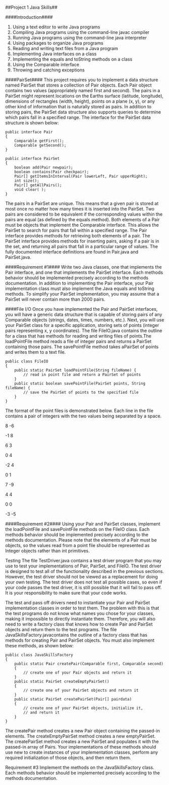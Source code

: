 
##Project 1 Java Skills##

####Introduction####
1. Using a text editor to write Java programs
2. Compiling Java programs using the command-line javac compiler
3. Running Java programs using the command-line java interpreter
4. Using packages to organize Java programs
5. Reading and writing text files from a Java program
6. Implementing Java interfaces on a class
7. Implementing the equals and toString methods on a class
8. Using the Comparable interface
9. Throwing and catching exceptions

		
####PairSet####
This project requires you to implement a data structure named PairSet that stores 
a collection of Pair objects. Each Pair object contains two values (appropriately 
named first and second). The pairs in a PairSet might represent locations on the 
Earths surface (latitude, longitude), dimensions of rectangles (width, height), points 
on a plane (x, y), or any other kind of information that is naturally stored as pairs. 
In addition to storing pairs, the PairSet data structure also supports queries to determine 
which pairs fall in a specified range. The interface for the PairSet data structure 
is shown below:
 
	public interface Pair
	{
		Comparable getFirst();
		Comparable getSecond();
	}
	 
	public interface PairSet
	{
		boolean add(Pair newpair);
		boolean contains(Pair checkpair);
		Pair[] getItemsInInterval(Pair lowerLeft, Pair upperRight);
		int size();
		Pair[] getAllPairs();
		void clear( );
	}
	
The pairs in a PairSet are unique. This means that a given pair is stored at most once no matter 
how many times it is inserted into the PairSet. Two pairs are considered to be equivalent if the 
corresponding values within the pairs are equal (as defined by the equals method). Both elements 
of a Pair must be objects that implement the Comparable interface. This allows the PairSet to search 
for pairs that fall within a specified range. The Pair interface provides methods for retrieving 
both elements of a pair. The PairSet interface provides methods for inserting pairs, asking if a pair 
is in the set, and returning all pairs that fall in a particular range of values. The fully documented 
interface definitions are found in Pair.java and PairSet.java.

####Requirement #1####
Write two Java classes, one that implements the Pair interface, and one that implements the PairSet 
interface. Each methods behavior should be implemented precisely according to the methods documentation. 
In addition to implementing the Pair interface, your Pair implementation class must also implement the 
Java equals and toString methods. To simplify your PairSet implementation, you may assume that a PairSet 
will never contain more than 2000 pairs.

####File I/O
Once you have implemented the Pair and PairSet interfaces, you will have a generic data structure that 
is capable of storing pairs of any Comparable objects (strings, dates, times, numbers, etc.). Next, you 
will use your PairSet class for a specific application, storing sets of points (integer pairs 
representing x, y coordinates). The file FileIO.java contains the outline for a class that has methods 
for reading and writing files of points.The loadPointFile method reads a file of integer pairs and 
returns a PairSet containing those pairs. The savePointFile method takes aPairSet of points and writes 
them to a text file.

	public class FileIO
	{
		public static PairSet loadPointFile(String fileName) {
			// read in point file and return a PairSet of points
		}
		public static boolean savePointFile(PairSet points, String fileName) {
			// save the PairSet of points to the specified file
		}
	}
 
The format of the point files is demonstrated below. Each line in the file contains a pair of integers 
with the two values being separated by a space.

8 -6

-1 8

6 3

0 4

-2 4

0 1

7 -9

4 4

0 0

-3 -5


####Requirement #2####
Using your Pair and PairSet classes, implement the loadPointFile and savePointFile methods on the 
FileIO class. Each methods behavior should be implemented precisely according to the methods 
documentation. Please note that the elements of a Pair must be objects, so the values read from a 
point file should be represented as Integer objects rather than int primitives.

Testing
The file TestDriver.java contains a test driver program that you may use to test your implementations 
of Pair, PairSet, and FileIO. The test driver is designed to test all of the functionality described 
in the previous sections. However, the test driver should not be viewed as a replacement for doing 
your own testing. The test driver does not test all possible cases, so even if your code passes the 
test driver, it is still possible that it will fail to pass off. It is your responsibility to make 
sure that your code works.


The test and pass off drivers need to instantiate your Pair and PairSet implementation classes in 
order to test them. The problem with this is that the test programs do not know what names you chose 
for your classes, making it impossible to directly instantiate them. Therefore, you will also need to 
write a factory class that knows how to create Pair and PairSet objects and return them to the test 
programs. The file JavaSkillsFactory.javacontains the outline of a factory class that has methods for 
creating Pair and PairSet objects. You must also implement these methods, as shown below:
 
	public class JavaSkillsFactory
	{
		public static Pair createPair(Comparable first, Comparable second)
		{
			// create one of your Pair objects and return it
		}
		public static PairSet createEmptyPairSet()
		{
			// create one of your PairSet objects and return it
		}
		public static PairSet createPairSet(Pair[] pairdata)
		{
			// create one of your PairSet objects, initialize it,
			// and return it
		}
	}
 
The createPair method creates a new Pair object containing the passed-in elements. The 
createEmptyPairSet method creates a new emptyPairSet. The createPairSet method creates a new PairSet 
and populates it with the passed-in array of Pairs. Your implementations of these methods should use 
new to create instances of your implementation classes, perform any required initialization of those 
objects, and then return them.

Requirement #3
Implement the methods on the JavaSkillsFactory class. Each methods behavior should be implemented 
precisely according to the methods documentation.

